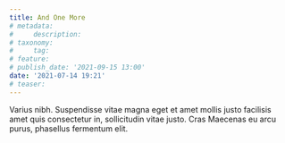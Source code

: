 ```yaml
---
title: And One More
# metadata:
#     description:
# taxonomy:
#     tag:
# feature:
# publish_date: '2021-09-15 13:00'
date: '2021-07-14 19:21'
# teaser:
---
```

Varius nibh. Suspendisse vitae magna eget et amet mollis justo facilisis amet quis consectetur in, sollicitudin vitae justo. Cras Maecenas eu arcu purus, phasellus fermentum elit.